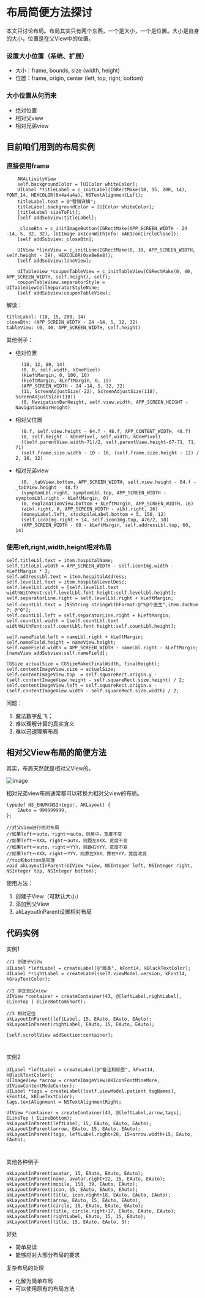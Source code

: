 # 布局简便方法探讨

本文只讨论布局。布局其实只有两个东西，一个是大小，一个是位置。大小是自身的大小，位置是在父View中的位置。

### 设置大小位置（系统、扩展）
* 大小：frame, bounds, size (width, height)
* 位置：frame, origin, center (left, top, right, bottom) 

### 大小位置从何而来 
* 绝对位置
* 相对父view
* 相对兄弟view

## 目前咱们用到的布局实例

### 直接使用frame

		AKActivityView
		self.backgroundColor = [UIColor whiteColor];
        UILabel *titleLabel = c_initLabel(CGRectMake(18, 15, 200, 14), FONT_14, HEXCOLOR(0x4a4a4a), NSTextAlignmentLeft);
        titleLabel.text = @"营销详情";
        titleLabel.backgroundColor = [UIColor whiteColor];
        [titleLabel sizeToFit];
        [self addSubview:titleLabel];
        
        _closeBtn = c_initImageButton(CGRectMake(APP_SCREEN_WIDTH - 24 -14, 5, 32, 32), [UIImage akIconWithInfo: kAKIconCircleClose]);
        [self addSubview:_closeBtn];
        
        UIView *lineView = c_initLine(CGRectMake(0, 39, APP_SCREEN_WIDTH, self.height - 39), HEXCOLOR(0xe8e8e8));
        [self addSubview:lineView];
        
        UITableView *couponTableView = c_initTableView(CGRectMake(0, 40, APP_SCREEN_WIDTH, self.height), self);
        couponTableView.separatorStyle = UITableViewCellSeparatorStyleNone;
        [self addSubview:couponTableView];


解读：

	titleLabel: (18, 15, 200, 14)
	closeBtn: (APP_SCREEN_WIDTH - 24 -14, 5, 32, 32)
	tableView: (0, 40, APP_SCREEN_WIDTH, self.height)

其他例子：

* 绝对位置

	 	(10, 12, 80, 14)
	 	(0, 0, self.width, kOnePixel)
	 	(kLeftMargin, 0, 100, 16)
	 	(kLeftMargin, kLeftMargin, 0, 15)
	 	(APP_SCREEN_WIDTH - 24 -14, 5, 32, 32)
	 	(11, ScreenAdjustSize(-22), ScreenAdjustSize(118), ScreenAdjustSize(118))
	 	(0, NavigationBarHeight, self.view.width, APP_SCREEN_HEIGHT - NavigationBarHeight)

* 相对父位置

		(0.f, self.view.height - 64.f - 48.f, APP_CONTENT_WIDTH, 48.f)
	 	(0, self.height - kOnePixel, self.width, kOnePixel)
	 	((self.parentView.width-71)/2, self.parentView.height-67-71, 71, 71)
	 	(self.frame.size.width - 10 - 16, (self.frame.size.height - 12) / 2, 16, 12)
		
* 相对兄弟view

		(0, _tabView.bottom, APP_SCREEN_WIDTH, self.view.height - 64.f - _tabView.height - 48.f) 		
	 	(symptomLbl.right, symptomLbl.top, APP_SCREEN_WIDTH - symptomLbl.right - kLeftMargin, 0)
	 	(0, explanationView.bottom + kLeftMargin, APP_SCREEN_WIDTH, 16)
	 	(aLbl.right, 0, APP_SCREEN_WIDTH - aLbl.right, 16)
	 	(moneyLabel.left, stockpileLabel.bottom + 5, 150, 12)
	 	(self.iconImg.right + 14, self.iconImg.top, 476/2, 18)
	 	(APP_SCREEN_WIDTH - 60 - kLeftMargin, self.addressLbl.top, 60, 14)

### 使用left,right,width,height相对布局

    self.titleLbl.text = item.hospitalName;
    self.titleLbl.width = APP_SCREEN_WIDTH - self.iconImg.width - kLeftMargin * 3;
    self.addressLbl.text = item.hospitalAddress;
    self.levelLbl.text = item.hospitalLevelDesc;
    self.levelLbl.width = [self.levelLbl.text widthWithFont:self.levelLbl.font height:self.levelLbl.height];
    self.separatorLine.right = self.levelLbl.right + kLeftMargin;
    self.countLbl.text = [NSString stringWithFormat:@"%@个医生",item.docNum ?: @"0"];
    self.countLbl.left = self.separatorLine.right + kLeftMargin;
    self.countLbl.width = [self.countLbl.text widthWithFont:self.countLbl.font height:self.countLbl.height];

    self.nameField.left = nameLbl.right + kLeftMargin;
    self.nameField.height = nameView.height;
    self.nameField.width = APP_SCREEN_WIDTH - nameLbl.right - kLeftMargin;
    [nameView addSubview:self.nameField];

    CGSize actualSize = CGSizeMake(finalWidth, finalHeight);
    self.contentImageView.size = actualSize;
    self.contentImageView.top  = self.squareRect.origin.y - (self.contentImageView.height - self.squareRect.size.height) / 2;
    self.contentImageView.left = self.squareRect.origin.x - (self.contentImageView.width - self.squareRect.size.width) / 2;


问题：

1. 魔法数字乱飞；
2. 难以理解计算的真实含义 
3. 难以迅速理解布局

## 相对父View布局的简便方法

其实，布局天然就是相对父View的。

![image](https://github.com/liangqiang/AJFramework/blob/master/MyProject/MyProject/文档/home.png)

相对兄弟view布局通常都可以转换为相对父view的布局。

	typedef NS_ENUM(NSInteger, AKLayout) {
	    EAuto = 999999999,
	};
	
	//对父view进行相对布局
	//如果left＝auto，right＝auto，则居中，宽度不变
	//如果left＝XXX，right＝auto，则距左XXX，宽度不变
	//如果left＝auto，right＝YYY，则距右YYY，宽度不变
	//如果left＝XXX，right＝YYY，则靠左XXX、靠右YYY，宽度改变
	//top和bottom是同理
	void akLayoutInParent(UIView *view, NSInteger left, NSInteger right, NSInteger top, NSInteger bottom);

使用方法：

1. 创建子View（可默认大小）
2. 添加到父View
3. akLayoutInParent设置相对布局

## 代码实例

实例1 

	//1 创建子view
    UILabel *leftLabel = createLabel(@"版本", kFont14, kBlackTextColor);
    UILabel *rightLabel = createLabel(self.viewModel.version, kFont14, kGrayTextColor);
    
    //2 添加到父view
    UIView *container = createContainer(43, @[leftLabel,rightLabel], ELineTop | ELineBottomShort);
    
    //3 相对定位
    akLayoutInParent(leftLabel, 15, EAuto, EAuto, EAuto);
    akLayoutInParent(rightLabel, EAuto, 15, EAuto, EAuto);
    
    [self.scrollView addSection:container];
# 
实例2

    UILabel *leftLabel = createLabel(@"备注和标签", kFont14, kBlackTextColor);
    UIImageView *arrow = createImageView(AKIconFontMineMore, UIViewContentModeCenter);
    UILabel *tags = createLabel([self.viewModel.patient tagNames], kFont14, kBlueTextColor);
    tags.textAlignment = NSTextAlignmentRight;
    
    UIView *container = createContainer(43, @[leftLabel,arrow,tags], ELineTop | ELineBottom);
    akLayoutInParent(leftLabel, 15, EAuto, EAuto, EAuto);
    akLayoutInParent(arrow, EAuto, 15, EAuto, EAuto);
    akLayoutInParent(tags, leftLabel.right+20, 15+arrow.width+15, EAuto, EAuto);

# 
其他各种例子

    akLayoutInParent(avatar, 15, EAuto, EAuto, EAuto);
    akLayoutInParent(name, avatar.right+22, 15, EAuto, EAuto);
    akLayoutInParent(mobile, 150, 39, EAuto, EAuto);
    akLayoutInParent(icon, 15, EAuto, EAuto, EAuto);
    akLayoutInParent(title, icon.right+18, EAuto, EAuto, EAuto);
    akLayoutInParent(arrow, EAuto, 15, EAuto, EAuto);
    akLayoutInParent(circle, 15, EAuto, EAuto, EAuto);
    akLayoutInParent(title, circle.right+17, EAuto, EAuto, EAuto);
    akLayoutInParent(rightLabel, EAuto, 15, 15, EAuto);
    akLayoutInParent(title, 15, EAuto, EAuto, 3);

好处

* 简单易读
* 能够应对大部分布局的要求

复杂布局的处理

* 化解为简单布局
* 可以使用原有的布局方法



